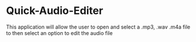 # Quick-Audio-Editer
This application will allow the user to open and select a .mp3, .wav .m4a file to then select an option to edit the audio file
